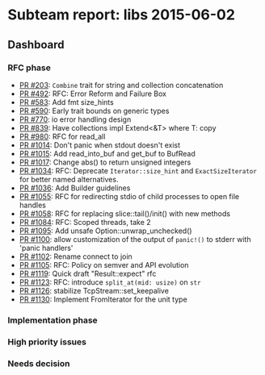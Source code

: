 # Subteam report: libs 2015-06-02

## Dashboard

### RFC phase

- [PR #203](https://github.com/rust-lang/rfcs/pull/203):
  `Combine` trait for string and collection concatenation
- [PR #492](https://github.com/rust-lang/rfcs/pull/492):
  RFC: Error Reform and Failure Box
- [PR #583](https://github.com/rust-lang/rfcs/pull/583):
  Add fmt size_hints
- [PR #590](https://github.com/rust-lang/rfcs/pull/590):
  Early trait bounds on generic types
- [PR #770](https://github.com/rust-lang/rfcs/pull/770):
  io error handling design
- [PR #839](https://github.com/rust-lang/rfcs/pull/839):
  Have collections impl Extend<&T> where T: copy
- [PR #980](https://github.com/rust-lang/rfcs/pull/980):
  RFC for read_all
- [PR #1014](https://github.com/rust-lang/rfcs/pull/1014):
  Don't panic when stdout doesn't exist
- [PR #1015](https://github.com/rust-lang/rfcs/pull/1015):
  Add read_into_buf and get_buf to BufRead
- [PR #1017](https://github.com/rust-lang/rfcs/pull/1017):
  Change abs() to return unsigned integers
- [PR #1034](https://github.com/rust-lang/rfcs/pull/1034):
  RFC: Deprecate `Iterator::size_hint` and `ExactSizeIterator` for better named alternatives.
- [PR #1036](https://github.com/rust-lang/rfcs/pull/1036):
  Add Builder guidelines
- [PR #1055](https://github.com/rust-lang/rfcs/pull/1055):
  RFC for redirecting stdio of child processes to open file handles
- [PR #1058](https://github.com/rust-lang/rfcs/pull/1058):
  RFC for replacing slice::tail()/init() with new methods
- [PR #1084](https://github.com/rust-lang/rfcs/pull/1084):
  RFC: Scoped threads, take 2
- [PR #1095](https://github.com/rust-lang/rfcs/pull/1095):
  Add unsafe Option::unwrap_unchecked()
- [PR #1100](https://github.com/rust-lang/rfcs/pull/1100):
  allow customization of the output of `panic!()` to stderr with 'panic handlers'
- [PR #1102](https://github.com/rust-lang/rfcs/pull/1102):
  Rename connect to join
- [PR #1105](https://github.com/rust-lang/rfcs/pull/1105):
  RFC: Policy on semver and API evolution
- [PR #1119](https://github.com/rust-lang/rfcs/pull/1119):
  Quick draft "Result::expect" rfc
- [PR #1123](https://github.com/rust-lang/rfcs/pull/1123):
  RFC: introduce `split_at(mid: usize)` on `str`
- [PR #1126](https://github.com/rust-lang/rfcs/pull/1126):
  stabilize TcpStream::set_keepalive
- [PR #1130](https://github.com/rust-lang/rfcs/pull/1130):
  Implement FromIterator for the unit type

### Implementation phase


### High priority issues


### Needs decision


